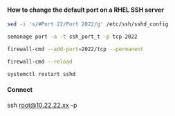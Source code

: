 #### How to change the default port on a RHEL SSH server

```sh
sed -i 's/#Port 22/Port 2022/g' /etc/ssh/sshd_config
```
```sh
semanage port -a -t ssh_port_t -p tcp 2022
```
```sh
firewall-cmd --add-port=2022/tcp --permanent
```
```sh
firewall-cmd --reload
```
```sh
systemctl restart sshd
```

#### Connect 

ssh root@10.22.22.xx -p <NewPort>
